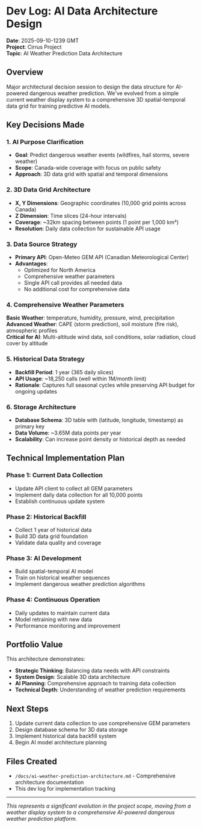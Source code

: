 # Dev Log: AI Data Architecture Design
**Date**: 2025-09-10-1239 GMT  
**Project**: Cirrus Project  
**Topic**: AI Weather Prediction Data Architecture

## Overview
Major architectural decision session to design the data structure for AI-powered dangerous weather prediction. We've evolved from a simple current weather display system to a comprehensive 3D spatial-temporal data grid for training predictive AI models.

## Key Decisions Made

### 1. AI Purpose Clarification
- **Goal**: Predict dangerous weather events (wildfires, hail storms, severe weather)
- **Scope**: Canada-wide coverage with focus on public safety
- **Approach**: 3D data grid with spatial and temporal dimensions

### 2. 3D Data Grid Architecture
- **X, Y Dimensions**: Geographic coordinates (10,000 grid points across Canada)
- **Z Dimension**: Time slices (24-hour intervals)
- **Coverage**: ~32km spacing between points (1 point per 1,000 km²)
- **Resolution**: Daily data collection for sustainable API usage

### 3. Data Source Strategy
- **Primary API**: Open-Meteo GEM API (Canadian Meteorological Center)
- **Advantages**: 
  - Optimized for North America
  - Comprehensive weather parameters
  - Single API call provides all needed data
  - No additional cost for comprehensive data

### 4. Comprehensive Weather Parameters
**Basic Weather**: temperature, humidity, pressure, wind, precipitation  
**Advanced Weather**: CAPE (storm prediction), soil moisture (fire risk), atmospheric profiles  
**Critical for AI**: Multi-altitude wind data, soil conditions, solar radiation, cloud cover by altitude

### 5. Historical Data Strategy
- **Backfill Period**: 1 year (365 daily slices)
- **API Usage**: ~18,250 calls (well within 1M/month limit)
- **Rationale**: Captures full seasonal cycles while preserving API budget for ongoing updates

### 6. Storage Architecture
- **Database Schema**: 3D table with (latitude, longitude, timestamp) as primary key
- **Data Volume**: ~3.65M data points per year
- **Scalability**: Can increase point density or historical depth as needed

## Technical Implementation Plan

### Phase 1: Current Data Collection
- Update API client to collect all GEM parameters
- Implement daily data collection for all 10,000 points
- Establish continuous update system

### Phase 2: Historical Backfill
- Collect 1 year of historical data
- Build 3D data grid foundation
- Validate data quality and coverage

### Phase 3: AI Development
- Build spatial-temporal AI model
- Train on historical weather sequences
- Implement dangerous weather prediction algorithms

### Phase 4: Continuous Operation
- Daily updates to maintain current data
- Model retraining with new data
- Performance monitoring and improvement

## Portfolio Value
This architecture demonstrates:
- **Strategic Thinking**: Balancing data needs with API constraints
- **System Design**: Scalable 3D data architecture
- **AI Planning**: Comprehensive approach to training data collection
- **Technical Depth**: Understanding of weather prediction requirements

## Next Steps
1. Update current data collection to use comprehensive GEM parameters
2. Design database schema for 3D data storage
3. Implement historical data backfill system
4. Begin AI model architecture planning

## Files Created
- `/docs/ai-weather-prediction-architecture.md` - Comprehensive architecture documentation
- This dev log for implementation tracking

---
*This represents a significant evolution in the project scope, moving from a weather display system to a comprehensive AI-powered dangerous weather prediction platform.*
